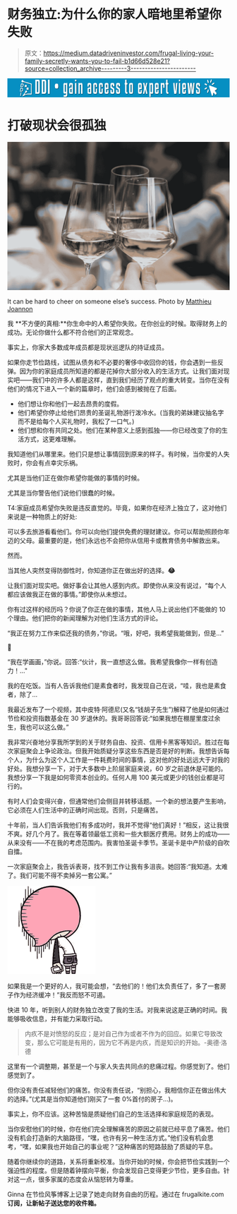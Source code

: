 # 财务独立:为什么你的家人暗地里希望你失败

> 原文：<https://medium.datadriveninvestor.com/frugal-living-your-family-secretly-wants-you-to-fail-b1d66d528e21?source=collection_archive---------3----------------------->

[![](img/9fe987d7ed0d1c2f21f416102a436623.png)](http://www.track.datadriveninvestor.com/1B9E)

# 打破现状会很孤独

![](img/5b7aac47a66f1bd29c0135d2948a0810.png)

It can be hard to cheer on someone else’s success. Photo by [Matthieu Joannon](https://unsplash.com/photos/6ciLddToTgM?utm_source=unsplash&utm_medium=referral&utm_content=creditCopyText)

我 **不方便的真相:**你生命中的人希望你失败。在你创业的时候。取得财务上的成功。无论你做什么都不符合他们的正常观念。

事实上，你家大多数成年成员都是现状巡逻队的持证成员。

如果你走节俭路线，试图从债务和不必要的奢侈中收回你的钱，你会遇到一些反弹。因为你的家庭成员所知道的都是花掉你大部分收入的生活方式。让我们面对现实吧——我们中的许多人都是这样，直到我们经历了观点的重大转变。当你在没有他们的情况下进入一个新的篇章时，他们会感到被抛在了后面。

*   他们想让你和他们一起去昂贵的度假。
*   他们希望你停止给他们昂贵的圣诞礼物游行泼冷水。(当我的弟妹建议抽名字而不是给每个人买礼物时，我松了一口气。)
*   他们想和你有共同之处。他们在某种意义上感到孤独——你已经改变了你的生活方式，这更难理解。

我知道他们从哪里来。他们只是想让事情回到原来的样子。有时候，当你爱的人失败时，你会有点幸灾乐祸。

尤其是当他们正在做你希望你能做的事情的时候。

尤其是当你警告他们说他们很蠢的时候。

T4:家庭成员希望你失败是违反直觉的。毕竟，如果你在经济上独立了，这对他们来说是一种物质上的好处:

可以多去旅游看看他们。你可以向他们提供免费的理财建议。你可以帮助照顾你年迈的父母。最重要的是，他们永远也不会把你从信用卡或教育债务中解救出来。

然而。

当其他人突然变得防御性时，你知道你正在做出好的选择。**😂**

让我们面对现实吧。做好事会让其他人感到内疚。即使你从来没有说过，“每个人都应该做我正在做的事情。”即使你从未想过。

你有过这样的经历吗？你说了你正在做的事情，其他人马上说出他们不能做的 10 个理由。他们把你的新闻理解为对他们生活方式的评论。

“我正在努力工作来偿还我的债务，”你说。“哦，好吧，我希望我能做到，但是…”

🤔

“我在学画画，”你说。回答:“伙计，我一直想这么做。我希望我像你一样有创造力！…"

我的在吃饭。当有人告诉我他们是素食者时，我发现自己在说，“哇，我也是素食者，除了…

我最近发布了一个视频，其中皮特·阿德尼(又名“钱胡子先生”)解释了他是如何通过节俭和投资指数基金在 30 岁退休的。我哥哥回答说:“如果我想在棚屋里度过余生，我也可以这么做。”

我非常兴奋地分享我所学到的关于财务自由、投资、信用卡黑客等知识。胜过在每次家庭聚会上争论政治。但我开始质疑分享这些东西是否是好的判断。我想告诉每个人，为什么为这个人工作是一件耗费时间的事情，这对他的好处远远大于对我的好处。我想分享一下，对于大多数中上阶层家庭来说，60 岁之前退休是可能的。我想分享一下我是如何零资本创业的。任何人用 100 美元或更少的钱创业都是可行的。

有时人们会变得兴奋，但通常他们会侧目并转移话题。一个新的想法要产生影响，它必须在人们生活中的正确时间出现。否则，只是痛苦。

十年前，当人们告诉我他们有多成功时，我并不觉得“他们真好！”相反，这让我很不爽。好几个月了。我在等着领最低工资和一些大额医疗费用。财务上的成功——从来没有——不在我的考虑范围内。我害怕圣诞卡季节。圣诞卡是中产阶级的自吹自擂。

一次家庭聚会上，我告诉表哥，找不到工作让我有多沮丧。她回答:“我知道。太难了。我们可能不得不卖掉另一套公寓。”

![](img/922fd8a894e39d5eeb2dd927b832e38d.png)

如果我是一个更好的人，我可能会想，“去他们的！他们太负责任了，多了一套房子作为经济缓冲！”我反而怒不可遏。

快进 10 年，听到别人的财务独立改变了我的生活。对我来说这是正确的时间。我能够吸收信息，并有能力采取行动。

> 内疚不是对愤怒的反应；是对自己作为或者不作为的回应。如果它导致改变，那么它可能是有用的，因为它不再是内疚，而是知识的开始。-奥德·洛德

这里有一个调整期，甚至是一个与家人失去共同点的悲痛过程。你感觉到了。他们感觉到了。

但你没有责任减轻他们的痛苦。你没有责任说，“别担心，我相信你正在做出伟大的选择。”(尤其是当你知道他们刚买了一套 0%首付的房子…)。

事实上，你不应该。这种苦恼是质疑他们自己的生活选择和家庭规范的表现。

当你安慰他们的时候，你在他们完全理解痛苦的原因之前就已经平息了痛苦。他们没有机会打造新的大脑路径，“嘿，也许有另一种生活方式。”他们没有机会思考，“嘿，如果我也开始自己的事业呢？”这种痛苦的短路鼓励了质疑的平息。

随着你继续你的道路，关系将重新校准。当你开始的时候，你会把节俭实践到一个强迫性的程度。但是随着钟摆向平衡，你会发现自己变得更少节俭，更多自由。针对这一点，很多家属的态度会从恼怒转为尊重。

Ginna 在节俭风筝博客上记录了她走向财务自由的历程。通过在 frugalkite.com[](https://www.frugalkite.com)**订阅，让新帖子送达您的收件箱。**